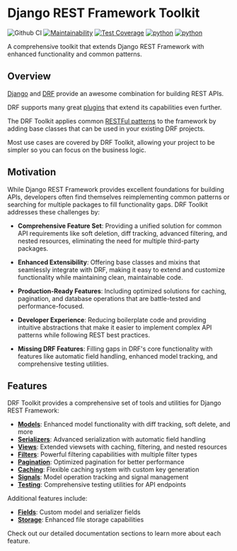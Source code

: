 # Django REST Framework Toolkit

![Github CI](https://github.com/flamingo-run/drf-toolkit/workflows/Github%20CI/badge.svg)
[![Maintainability](https://api.codeclimate.com/v1/badges/146215786039817ac8bc/maintainability)](https://codeclimate.com/github/flamingo-run/drf-toolkit/maintainability)
[![Test Coverage](https://api.codeclimate.com/v1/badges/146215786039817ac8bc/test_coverage)](https://codeclimate.com/github/flamingo-run/drf-toolkit/test_coverage)
[![python](https://img.shields.io/badge/python-3.11-blue.svg)](https://www.python.org/downloads/release/python-3110/)
[![python](https://img.shields.io/badge/python-3.12-blue.svg)](https://www.python.org/downloads/release/python-3120/)

A comprehensive toolkit that extends Django REST Framework with enhanced functionality and common patterns.

## Overview

[Django](https://www.djangoproject.com/) and [DRF](https://www.django-rest-framework.org/) provide an awesome combination for building REST APIs.

DRF supports many great [plugins](https://www.django-rest-framework.org/community/third-party-packages/) that extend its capabilities even further.

The DRF Toolkit applies common [RESTFul patterns](https://restfulapi.net/) to the framework by adding base classes that can be used in your existing DRF projects.

Most use cases are covered by DRF Toolkit, allowing your project to be simpler so you can focus on the business logic.

## Motivation

While Django REST Framework provides excellent foundations for building APIs, developers often find themselves reimplementing common patterns or searching for multiple packages to fill functionality gaps. DRF Toolkit addresses these challenges by:

- **Comprehensive Feature Set**: Providing a unified solution for common API requirements like soft deletion, diff tracking, advanced filtering, and nested resources, eliminating the need for multiple third-party packages.

- **Enhanced Extensibility**: Offering base classes and mixins that seamlessly integrate with DRF, making it easy to extend and customize functionality while maintaining clean, maintainable code.

- **Production-Ready Features**: Including optimized solutions for caching, pagination, and database operations that are battle-tested and performance-focused.

- **Developer Experience**: Reducing boilerplate code and providing intuitive abstractions that make it easier to implement complex API patterns while following REST best practices.

- **Missing DRF Features**: Filling gaps in DRF's core functionality with features like automatic field handling, enhanced model tracking, and comprehensive testing utilities.

## Features

DRF Toolkit provides a comprehensive set of tools and utilities for Django REST Framework:

- [**Models**](models/index.md): Enhanced model functionality with diff tracking, soft delete, and more
- [**Serializers**](serializers.md): Advanced serialization with automatic field handling
- [**Views**](views.md): Extended viewsets with caching, filtering, and nested resources
- [**Filters**](filters.md): Powerful filtering capabilities with multiple filter types
- [**Pagination**](pagination.md): Optimized pagination for better performance
- [**Caching**](caching.md): Flexible caching system with custom key generation
- [**Signals**](signals.md): Model operation tracking and signal management
- [**Testing**](testing.md): Comprehensive testing utilities for API endpoints

Additional features include:
- [**Fields**](fields.md): Custom model and serializer fields
- [**Storage**](storage.md): Enhanced file storage capabilities

Check out our detailed documentation sections to learn more about each feature.
